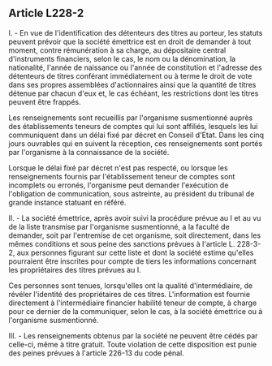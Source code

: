 Article L228-2
----
I. - En vue de l'identification des détenteurs des titres au porteur, les
statuts peuvent prévoir que la société émettrice est en droit de demander à tout
moment, contre rémunération à sa charge, au dépositaire central d'instruments
financiers, selon le cas, le nom ou la dénomination, la nationalité, l'année de
naissance ou l'année de constitution et l'adresse des détenteurs de titres
conférant immédiatement ou à terme le droit de vote dans ses propres assemblées
d'actionnaires ainsi que la quantité de titres détenue par chacun d'eux et, le
cas échéant, les restrictions dont les titres peuvent être frappés.

Les renseignements sont recueillis par l'organisme susmentionné auprès des
établissements teneurs de comptes qui lui sont affiliés, lesquels les lui
communiquent dans un délai fixé par décret en Conseil d'Etat. Dans les cinq
jours ouvrables qui en suivent la réception, ces renseignements sont portés par
l'organisme à la connaissance de la société.

Lorsque le délai fixé par décret n'est pas respecté, ou lorsque les
renseignements fournis par l'établissement teneur de comptes sont incomplets ou
erronés, l'organisme peut demander l'exécution de l'obligation de communication,
sous astreinte, au président du tribunal de grande instance statuant en référé.

II. - La société émettrice, après avoir suivi la procédure prévue au I et au vu
de la liste transmise par l'organisme susmentionné, a la faculté de demander,
soit par l'entremise de cet organisme, soit directement, dans les mêmes
conditions et sous peine des sanctions prévues à l'article L. 228-3-2, aux
personnes figurant sur cette liste et dont la société estime qu'elles pourraient
être inscrites pour compte de tiers les informations concernant les
propriétaires des titres prévues au I.

Ces personnes sont tenues, lorsqu'elles ont la qualité d'intermédiaire, de
révéler l'identité des propriétaires de ces titres. L'information est fournie
directement à l'intermédiaire financier habilité teneur de compte, à charge pour
ce dernier de la communiquer, selon le cas, à la société émettrice ou à
l'organisme susmentionné.

III. - Les renseignements obtenus par la société ne peuvent être cédés par
celle-ci, même à titre gratuit. Toute violation de cette disposition est punie
des peines prévues à l'article 226-13 du code pénal.
